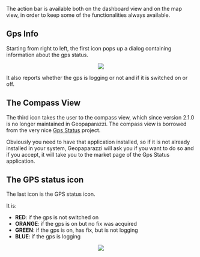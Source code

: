 The action bar is available both on the dashboard view and on the map view, in order to keep some of the functionalities always available.



## Gps Info ##

Starting from right to left, the first icon pops up a dialog containing information about the gps status.

<p align='center'><img src='http://wiki.geopaparazzi.googlecode.com/git/images3/07_gpsinfo.png' /></p>

It also reports whether the gps is logging or not and if it is switched on or off.

## The Compass View ##

The third icon takes the user to the compass view, which since version 2.1.0 is no longer maintained in Geopaparazzi. The compass view is borrowed from the very nice [Gps Status](http://eclipsim.com/gpsstatus/) project.

Obviously you need to have that application installed, so if it is not already installed in your system, Geopaparazzi will ask you if you want to do so and if you accept, it will take you to the market page of the Gps Status application.

## The GPS status icon ##

The last icon is the GPS status icon.

It is:
  * **RED**: if the gps is not switched on
  * **ORANGE**: if the gps is on but no fix was acquired
  * **GREEN**: if the gps is on, has fix, but is not logging
  * **BLUE**: if the gps is logging


<p align='center'><img src='http://wiki.geopaparazzi.googlecode.com/git/images3/38_gpsstates.png' /></p>